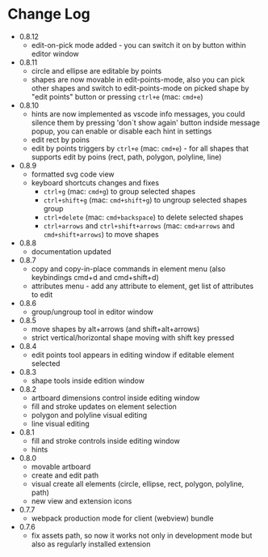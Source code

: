 # Change Log

 - 0.8.12
   - edit-on-pick mode added - you can switch it on by button within editor window
 - 0.8.11
   - circle and ellipse are editable by points
   - shapes are now movable in edit-points-mode, also you can pick other shapes and switch to edit-points-mode on picked shape by "edit points" button or pressing `ctrl+e` (mac: `cmd+e`)
 - 0.8.10
   - hints are now implemented as vscode info messages, you could silence them by pressing 'don`t show again' button indside message popup, you can enable or disable each hint in settings
   - edit rect by poins
   - edit by points triggers by `ctrl+e` (mac: `cmd+e`) - for all shapes that supports edit by poins (rect, path, polygon, polyline, line)
 - 0.8.9
   - formatted svg code view
   - keyboard shortcuts changes and fixes
     - `ctrl+g` (mac: `cmd+g`) to group selected shapes
     - `ctrl+shift+g` (mac: `cmd+shift+g`) to ungroup selected shapes group
     - `ctrl+delete` (mac: `cmd+backspace`) to delete selected shapes
     - `ctrl+arrows` and `ctrl+shift+arrows` (mac: `cmd+arrows` and `cmd+shift+arrows`) to move shapes
 - 0.8.8
   - documentation updated
 - 0.8.7
   - copy and copy-in-place commands in element menu (also keybindings cmd+d and cmd+shift+d)
   - attributes menu - add any attribute to element, get list of attributes to edit
 - 0.8.6
   - group/ungroup tool in editor window
 - 0.8.5
   - move shapes by alt+arrows (and shift+alt+arrows)
   - strict vertical/horizontal shape moving with shift key pressed
 - 0.8.4
   - edit points tool appears in editing window if editable element selected
 - 0.8.3
   - shape tools inside edition window
 - 0.8.2
   - artboard dimensions control inside editing window
   - fill and stroke updates on element selection
   - polygon and polyline visual editing
   - line visual editing
 - 0.8.1
   - fill and stroke controls inside editing window
   - hints
 - 0.8.0
   - movable artboard
   - create and edit path
   - visual create all elements (circle, ellipse, rect, polygon, polyline, path)
   - new view and extension icons
 - 0.7.7
   - webpack production mode for client (webview) bundle
 - 0.7.6
   - fix assets path, so now it works not only in development mode but also as regularly installed extension
